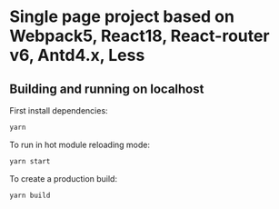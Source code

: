 # Single page project based on Webpack5, React18, React-router v6, Antd4.x, Less

## Building and running on localhost

First install dependencies:

```sh
yarn
```

To run in hot module reloading mode:

```sh
yarn start
```

To create a production build:

```sh
yarn build
```
